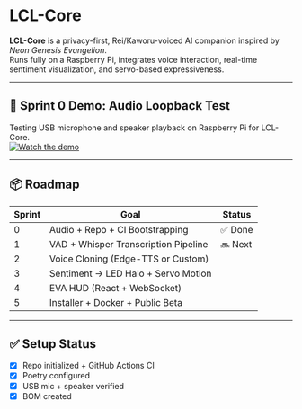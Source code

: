 # LCL-Core

**LCL-Core** is a privacy-first, Rei/Kaworu-voiced AI companion inspired by *Neon Genesis Evangelion*.  
Runs fully on a Raspberry Pi, integrates voice interaction, real-time sentiment visualization, and servo-based expressiveness.

---

## 🎥 Sprint 0 Demo: Audio Loopback Test

Testing USB microphone and speaker playback on Raspberry Pi for LCL-Core.  
[![Watch the demo](https://img.youtube.com/vi/YOUTUBE_ID/0.jpg)](https://www.youtube.com/watch?v=0x7vslrFN0k)



---

## 📦 Roadmap

| Sprint | Goal                                  | Status |
|--------|---------------------------------------|--------|
| 0      | Audio + Repo + CI Bootstrapping       | ✅ Done |
| 1      | VAD + Whisper Transcription Pipeline  | 🔜 Next |
| 2      | Voice Cloning (Edge-TTS or Custom)    |        |
| 3      | Sentiment → LED Halo + Servo Motion   |        |
| 4      | EVA HUD (React + WebSocket)           |        |
| 5      | Installer + Docker + Public Beta      |        |

---

## ✅ Setup Status

- [x] Repo initialized + GitHub Actions CI
- [x] Poetry configured
- [x] USB mic + speaker verified
- [x] BOM created
